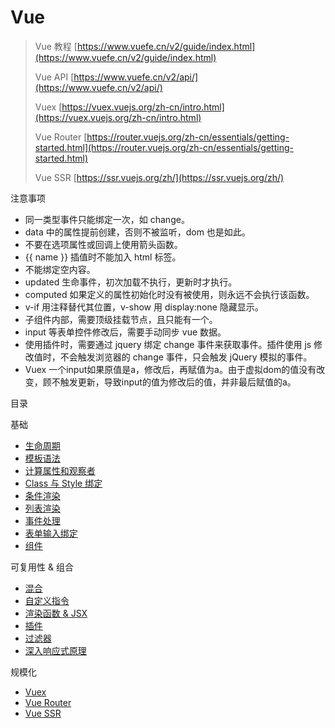 # Vue

> Vue 教程 [https://www.vuefe.cn/v2/guide/index.html](https://www.vuefe.cn/v2/guide/index.html)
> 
> Vue API [https://www.vuefe.cn/v2/api/](https://www.vuefe.cn/v2/api/)
> 
> Vuex [https://vuex.vuejs.org/zh-cn/intro.html](https://vuex.vuejs.org/zh-cn/intro.html)
> 
> Vue Router [https://router.vuejs.org/zh-cn/essentials/getting-started.html](https://router.vuejs.org/zh-cn/essentials/getting-started.html)
> 
> Vue SSR [https://ssr.vuejs.org/zh/](https://ssr.vuejs.org/zh/)

注意事项

- 同一类型事件只能绑定一次，如 change。
- data 中的属性提前创建，否则不被监听，dom 也是如此。
- 不要在选项属性或回调上使用箭头函数。
- {{ name }} 插值时不能加入 html 标签。
- 不能绑定空内容。
- updated 生命事件，初次加载不执行，更新时才执行。
- computed 如果定义的属性初始化时没有被使用，则永远不会执行该函数。
- v-if 用注释替代其位置，v-show 用 display:none 隐藏显示。
- 子组件内部，需要顶级挂载节点，且只能有一个。
- input 等表单控件修改后，需要手动同步 vue 数据。
- 使用插件时，需要通过 jquery 绑定 change 事件来获取事件。插件使用 js 修改值时，不会触发浏览器的 change 事件，只会触发 jQuery 模拟的事件。
- Vuex 一个input如果原值是a，修改后，再赋值为a。由于虚拟dom的值没有改变，顾不触发更新，导致input的值为修改后的值，并非最后赋值的a。

目录

基础

- [生命周期](Base/生命周期.md)
- [模板语法](Base/模板语法.md)
- [计算属性和观察者](Base/计算属性和观察者.md)
- [Class 与 Style 绑定](Base/Class与Style绑定.md)
- [条件渲染](Base/条件渲染.md)
- [列表渲染](Base/列表渲染.md)
- [事件处理](Base/事件处理.md)
- [表单输入绑定](Base/表单输入绑定.md)
- [组件](Base/组件.md)

可复用性 & 组合

- [混合](Reuse/混合.md)
- [自定义指令](Reuse/自定义指令.md)
- [渲染函数 & JSX](Reuse/渲染函数&JSX.md)
- [插件](Reuse/插件.md)
- [过滤器](Reuse/过滤器.md)
- [深入响应式原理](Reuse/深入响应式原理.md)

规模化

- [Vuex](Vuex.md)
- [Vue Router](Vue-Router.md)
- [Vue SSR](Vue-SSR.md)
